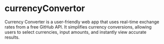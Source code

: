 # currencyConvertor
Currency Converter is a user-friendly web app that uses real-time exchange rates from a free GitHub API. It simplifies currency conversions, allowing users to select currencies, input amounts, and instantly view accurate results.
